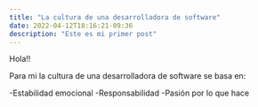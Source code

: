 ```yaml
---
title: "La cultura de una desarrolladora de software"
date: 2022-04-12T18:16:21-09:36
description: "Este es mi primer post"
---
```


Hola!!

Para mi la cultura de una desarrolladora de software se basa en: 

-Estabilidad emocional 
-Responsabilidad 
-Pasión por lo que hace 
